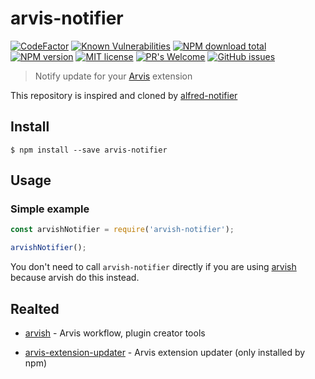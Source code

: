 # arvis-notifier
[![CodeFactor](https://www.codefactor.io/repository/github/jopemachine/arvis-notifier/badge)](https://www.codefactor.io/repository/github/jopemachine/arvis-notifier)
[![Known Vulnerabilities](https://snyk.io/test/github/jopemachine/arvis-notifier/badge.svg)]()
[![NPM download total](https://img.shields.io/npm/dt/arvis-notifier)](http://badge.fury.io/js/arvis-notifier)
[![NPM version](https://badge.fury.io/js/arvis-notifier.svg)](http://badge.fury.io/js/arvis-notifier)
[![MIT license](https://img.shields.io/badge/License-MIT-blue.svg)](https://lbesson.mit-license.org/)
[![PR's Welcome](https://img.shields.io/badge/PRs-welcome-brightgreen.svg?style=flat)](http://makeapullrequest.com)
[![GitHub issues](https://img.shields.io/github/issues/jopemachine/arvis-notifier.svg)](https://GitHub.com/jopemachine/arvis-notifier/issues/)

> Notify update for your [Arvis](https://github.com/jopemachine/arvis) extension

This repository is inspired and cloned by [alfred-notifier](https://github.com/SamVerschueren/alfred-notifier/blob/master/readme.md)

## Install

```
$ npm install --save arvis-notifier
```

## Usage

### Simple example

```js
const arvishNotifier = require('arvish-notifier');

arvishNotifier();
```

You don't need to call `arvish-notifier` directly if you are using [arvish](https://github.com/jopemachine/arvish) because arvish do this instead.


## Realted

- [arvish](https://github.com/jopemachine/arvish) - Arvis workflow, plugin creator tools

- [arvis-extension-updater](https://github.com/jopemachine/arvis-extension-updater) - Arvis extension updater (only installed by npm)
